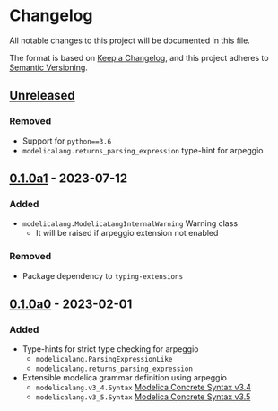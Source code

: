 # Changelog

All notable changes to this project will be documented in this file.

The format is based on [Keep a Changelog](https://keepachangelog.com/en/1.0.0/),
and this project adheres to [Semantic Versioning](https://semver.org/spec/v2.0.0.html).

## [Unreleased]

### Removed

- Support for `python==3.6`
- `modelicalang.returns_parsing_expression` type-hint for arpeggio

## [0.1.0a1] - 2023-07-12

### Added

- `modelicalang.ModelicaLangInternalWarning` Warning class
    - It will be raised if arpeggio extension not enabled

### Removed

- Package dependency to `typing-extensions`

## [0.1.0a0] - 2023-02-01

### Added

- Type-hints for strict type checking for arpeggio
    - `modelicalang.ParsingExpressionLike`
    - `modelicalang.returns_parsing_expression`
- Extensible modelica grammar definition using arpeggio
    - `modelicalang.v3_4.Syntax` [Modelica Concrete Syntax v3.4](https://specification.modelica.org/maint/3.4/A2.html)
    - `modelicalang.v3_5.Syntax` [Modelica Concrete Syntax v3.5](https://specification.modelica.org/maint/3.5/modelica-concrete-syntax.html)


[Unreleased]: https://github.com/ijknabla/ModelicaLanguageForPython/compare/v0.1.0a1...HEAD
[0.1.0a1]: https://github.com/ijknabla/ModelicaLanguageForPython/tree/v0.1.0a1
[0.1.0a0]: https://github.com/ijknabla/ModelicaLanguageForPython/tree/v0.1.0a0
